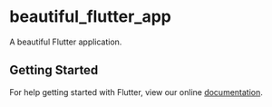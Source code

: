 # beautiful_flutter_app

A beautiful Flutter application.

## Getting Started

For help getting started with Flutter, view our online
[documentation](https://flutter.io/).
